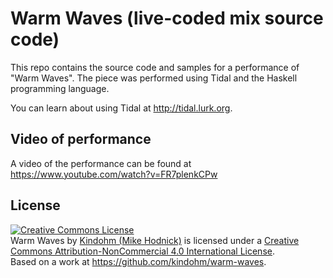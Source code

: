 # Warm Waves (live-coded mix source code)

This repo contains the source code and samples for a performance 
of "Warm Waves". The piece was performed using Tidal and the
Haskell programming language. 

You can learn about using Tidal at http://tidal.lurk.org.

## Video of performance

A video of the performance can be found at https://www.youtube.com/watch?v=FR7plenkCPw

## License

<a rel="license" href="http://creativecommons.org/licenses/by-nc/4.0/">
	<img alt="Creative Commons License" style="border-width:0" src="https://i.creativecommons.org/l/by-nc/4.0/88x31.png" /></a>
	<br />
	<span xmlns:dct="http://purl.org/dc/terms/" property="dct:title">Warm Waves</span> by 
	<a xmlns:cc="http://creativecommons.org/ns#" href="https://github.com/kindohm/warm-waves" property="cc:attributionName" rel="cc:attributionURL">
		Kindohm (Mike Hodnick)</a> is licensed under a <a rel="license" href="http://creativecommons.org/licenses/by-nc/4.0/">
		Creative Commons Attribution-NonCommercial 4.0 International License</a>.<br />Based on a work at 
		<a xmlns:dct="http://purl.org/dc/terms/" href="https://github.com/kindohm/warm-waves" rel="dct:source">https://github.com/kindohm/warm-waves</a>.